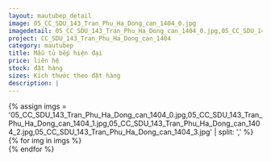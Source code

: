 ```yaml
---
layout: mautubep_detail
image: 05_CC_SDU_143_Tran_Phu_Ha_Dong_can_1404_0.jpg
imagedetail: 05_CC_SDU_143_Tran_Phu_Ha_Dong_can_1404_0.jpg,05_CC_SDU_143_Tran_Phu_Ha_Dong_can_1404_1.jpg,05_CC_SDU_143_Tran_Phu_Ha_Dong_can_1404_2.jpg,05_CC_SDU_143_Tran_Phu_Ha_Dong_can_1404_3.jpg
project: CC_SDU_143_Tran_Phu_Ha_Dong_can_1404
category: mautubep
title: Mẫu tủ bếp hiện đại
price: liên hệ
stock: đặt hàng
sizes: Kích thước theo đặt hàng
description: |
---
```

<section class="no-padding" id="two">
	<div class="container-fluid">
	<div class="row-no-gutters">
	{% assign imgs = '05_CC_SDU_143_Tran_Phu_Ha_Dong_can_1404_0.jpg,05_CC_SDU_143_Tran_Phu_Ha_Dong_can_1404_1.jpg,05_CC_SDU_143_Tran_Phu_Ha_Dong_can_1404_2.jpg,05_CC_SDU_143_Tran_Phu_Ha_Dong_can_1404_3.jpg' | split: ',' %}
	{% for img in imgs %}
	   <div class="col-lg-6 col-sm-6 col-md-6"> 
			<a href="#" class="portfolio-box">
			<img src="{{site.baseurl}}/assets/images/tubep/{{img}}" class="image main" alt="">
			</a>
		</div>
	{% endfor %}			
	</div>
	</div>
</section>